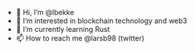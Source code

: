 - 👋 Hi, I’m @lbekke
- 👀 I’m interested in blockchain technology and web3
- 🌱 I’m currently learning Rust
- 📫 How to reach me @larsb98 (twitter)

<!---
lbekke/lbekke is a ✨ special ✨ repository because its `README.md` (this file) appears on your GitHub profile.
You can click the Preview link to take a look at your changes.
--->

